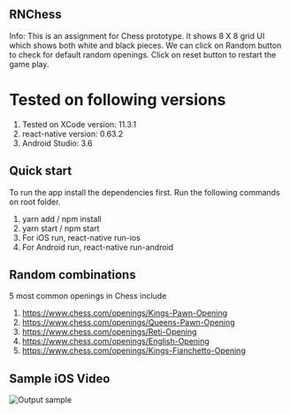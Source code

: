 ## RNChess
Info: This is an assignment for Chess prototype. It shows 8 X 8 grid UI which shows both white and black pieces. We can click on Random button to 
check for default random openings. Click on reset button to restart the game play.

# Tested on following versions 
1. Tested on XCode version: 11.3.1
2. react-native version: 0.63.2
3. Android Studio: 3.6

## Quick start
  To run the app install the dependencies first. Run the following commands on root folder.
1. yarn add / npm install
2. yarn start / npm start
3. For iOS run, react-native run-ios
4. For Android run, react-native run-android

## Random combinations 
5 most common openings in Chess include
1. https://www.chess.com/openings/Kings-Pawn-Opening
2. https://www.chess.com/openings/Queens-Pawn-Opening
3. https://www.chess.com/openings/Reti-Opening
4. https://www.chess.com/openings/English-Opening
5. https://www.chess.com/openings/Kings-Fianchetto-Opening

## Sample iOS Video 

![Output sample](https://github.com/RNChess/sampleiOS.gif)
